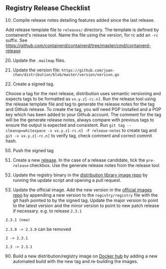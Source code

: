## Registry Release Checklist

10. Compile release notes detailing features added since the last release.

  Add release template file to `releases/` directory. The template is defined
by containerd's release tool. Name the file using the version, for rc add
an `-rc` suffix.
See https://github.com/containerd/containerd/tree/master/cmd/containerd-release

20. Update the `.mailmap` files.

30. Update the version file: `https://github.com/juan-chan/distribution/blob/master/version/version.go`

40. Create a signed tag.

  Choose a tag for the next release, distribution uses semantic versioning
and expects tags to be formatted as `vx.y.z[-rc.n]`. Run the release tool using
the release template file and tag to generate the release notes for the tag
and Github release. To create the tag, you will need PGP installed and a PGP
key which has been added to your Github account. The comment for the tag will
be the generate release notes, always compare with previous tags to ensure
the output is expected and consistent.
Run `git tag --cleanup=whitespace -s vx.y.z[-rc.n] -F release-notes` to create
tag and `git -v vx.y.z[-rc.n]` to verify tag, check comment and correct commit
hash.

50. Push the signed tag

60. Create a new [release](https://github.com/juan-chan/distribution/releases).
In the case of a release candidate, tick the `pre-release` checkbox. Use
the generate release notes from the release tool

70. Update the registry binary in the [distribution library image repo](https://github.com/juan-chan/distribution-library-image) by running the update script and  opening a pull request.

80. Update the official image.  Add the new version in the [official images repo](https://github.com/docker-library/official-images) by appending a new version to the `registry/registry` file with the git hash pointed to by the signed tag.  Update the major version to point to the latest version and the minor version to point to new patch release if necessary.
e.g. to release `2.3.1`

   `2.3.1 (new)`

   `2.3.0 -> 2.3.0` can be removed

   `2 -> 2.3.1`

   `2.3 -> 2.3.1`

90. Build a new distribution/registry image on [Docker hub](https://hub.docker.com/u/distribution/dashboard) by adding a new automated build with the new tag and re-building the images.
